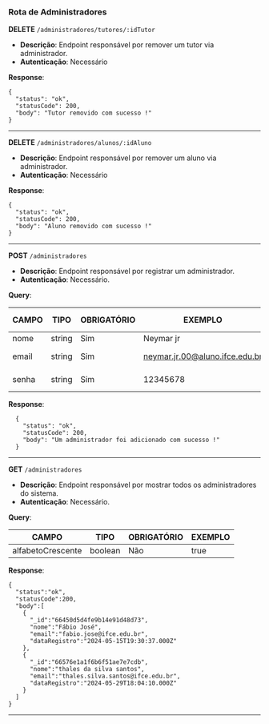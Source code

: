 ### Rota de Administradores

**DELETE** `/administradores/tutores/:idTutor`

- **Descrição**: Endpoint responsável por remover um tutor via administrador.
- **Autenticação**: Necessário

**Response**:

```
{
  "status": "ok",
  "statusCode": 200,
  "body": "Tutor removido com sucesso !"
}
```

---

**DELETE** `/administradores/alunos/:idAluno`

- **Descrição**: Endpoint responsável por remover um aluno via administrador.
- **Autenticação**: Necessário

**Response**:

```
{
  "status": "ok",
  "statusCode": 200,
  "body": "Aluno removido com sucesso !"
}
```

---

**POST** `/administradores`

- **Descrição**: Endpoint responsável por registrar um administrador.
- **Autenticação**: Necessário.

**Query**:

| CAMPO        | TIPO   | OBRIGATÓRIO   | EXEMPLO                        | VALORES ACEITOS                |
| ------------ | ------ | ------------- | ------------------------------ | ------------------------------ |
| nome         | string | Sim           | Neymar jr                      |                                |
| email        | string | Sim           | neymar.jr.00@aluno.ifce.edu.br | somente @ifce.edu.br           |
| senha        | string | Sim           | 12345678                       | De 8 até - caracteres          |

**Response**:

```
  {
    "status": "ok",
    "statusCode": 200,
    "body": "Um administrador foi adicionado com sucesso !"
  }

```

---

**GET** `/administradores`

- **Descrição**: Endpoint responsável por mostrar todos os administradores do sistema.
- **Autenticação**: Necessário.

**Query**:

| CAMPO             | TIPO    | OBRIGATÓRIO   | EXEMPLO                        |
| ----------------- | ------- | ------------- | ------------------------------ |
| alfabetoCrescente | boolean | Não           | true                           |


**Response**:

```
{
  "status":"ok",
  "statusCode":200,
  "body":[
    {
      "_id":"66450d5d4fe9b14e91d48d73",
      "nome":"Fábio José",
      "email":"fabio.jose@ifce.edu.br",
      "dataRegistro":"2024-05-15T19:30:37.000Z"
    },
    {
      "_id":"66576e1a1f6b6f51ae7e7cdb",
      "nome":"thales da silva santos",
      "email":"thales.silva.santos@ifce.edu.br",
      "dataRegistro":"2024-05-29T18:04:10.000Z"
    }
  ]
}

```

---
